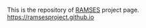 This is the repository of [RAMSES](https://ramsesproject.github.io) project page. https://ramsesproject.github.io